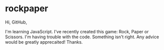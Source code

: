 # rockpaper

Hi, GitHub,  

I'm learning JavaScript.  I've recently created this game: Rock, Paper or Scissors.  I'm having trouble with the code.  Something isn't right.  Any advice would be greatly apprecaited!  Thanks. 
